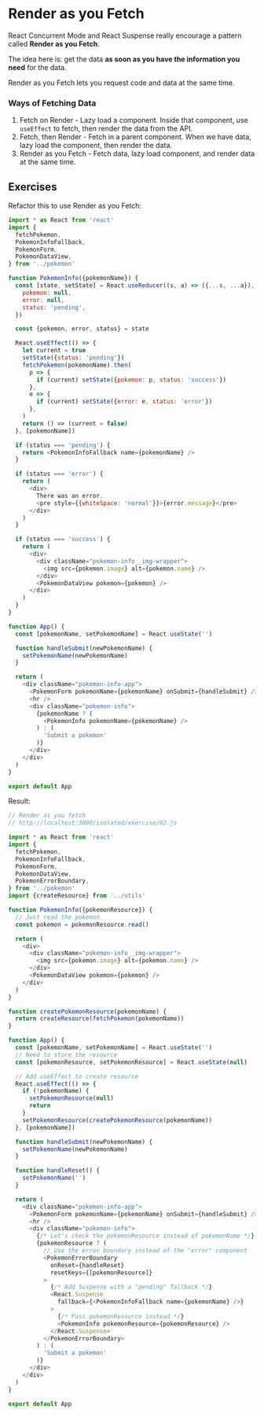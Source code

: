 # Render as you Fetch

React Concurrent Mode and React Suspense really encourage a pattern called **Render as you Fetch**.

The idea here is: get the data **as soon as you have the information you need** for the data.

Render as you Fetch lets you request code and data at the same time. 



### Ways of Fetching Data

1. Fetch on Render - Lazy load a component. Inside that component, use `useEffect` to fetch, then render the data from the API.
2. Fetch, then Render - Fetch in a parent component. When we have data, lazy load the component, then render the data.
3. Render as you Fetch - Fetch data, lazy load component, and render data at the same time.



## Exercises

Refactor this to use Render as you Fetch:

```javascript
import * as React from 'react'
import {
  fetchPokemon,
  PokemonInfoFallback,
  PokemonForm,
  PokemonDataView,
} from '../pokemon'

function PokemonInfo({pokemonName}) {
  const [state, setState] = React.useReducer((s, a) => ({...s, ...a}), {
    pokemon: null,
    error: null,
    status: 'pending',
  })

  const {pokemon, error, status} = state

  React.useEffect(() => {
    let current = true
    setState({status: 'pending'})
    fetchPokemon(pokemonName).then(
      p => {
        if (current) setState({pokemon: p, status: 'success'})
      },
      e => {
        if (current) setState({error: e, status: 'error'})
      },
    )
    return () => (current = false)
  }, [pokemonName])

  if (status === 'pending') {
    return <PokemonInfoFallback name={pokemonName} />
  }

  if (status === 'error') {
    return (
      <div>
        There was an error.
        <pre style={{whiteSpace: 'normal'}}>{error.message}</pre>
      </div>
    )
  }

  if (status === 'success') {
    return (
      <div>
        <div className="pokemon-info__img-wrapper">
          <img src={pokemon.image} alt={pokemon.name} />
        </div>
        <PokemonDataView pokemon={pokemon} />
      </div>
    )
  }
}

function App() {
  const [pokemonName, setPokemonName] = React.useState('')

  function handleSubmit(newPokemonName) {
    setPokemonName(newPokemonName)
  }

  return (
    <div className="pokemon-info-app">
      <PokemonForm pokemonName={pokemonName} onSubmit={handleSubmit} />
      <hr />
      <div className="pokemon-info">
        {pokemonName ? (
          <PokemonInfo pokemonName={pokemonName} />
        ) : (
          'Submit a pokemon'
        )}
      </div>
    </div>
  )
}

export default App

```



Result:

```javascript
// Render as you fetch
// http://localhost:3000/isolated/exercise/02.js

import * as React from 'react'
import {
  fetchPokemon,
  PokemonInfoFallback,
  PokemonForm,
  PokemonDataView,
  PokemonErrorBoundary,
} from '../pokemon'
import {createResource} from '../utils'

function PokemonInfo({pokemonResource}) {
  // Just read the pokemon
  const pokemon = pokemonResource.read()

  return (
    <div>
      <div className="pokemon-info__img-wrapper">
        <img src={pokemon.image} alt={pokemon.name} />
      </div>
      <PokemonDataView pokemon={pokemon} />
    </div>
  )
}

function createPokemonResource(pokemonName) {
  return createResource(fetchPokemon(pokemonName))
}

function App() {
  const [pokemonName, setPokemonName] = React.useState('')
  // Need to store the resource
  const [pokemonResource, setPokemonResource] = React.useState(null)

  // Add useEffect to create resource
  React.useEffect(() => {
    if (!pokemonName) {
      setPokemonResource(null)
      return
    }
    setPokemonResource(createPokemonResource(pokemonName))
  }, [pokemonName])

  function handleSubmit(newPokemonName) {
    setPokemonName(newPokemonName)
  }

  function handleReset() {
    setPokemonName('')
  }

  return (
    <div className="pokemon-info-app">
      <PokemonForm pokemonName={pokemonName} onSubmit={handleSubmit} />
      <hr />
      <div className="pokemon-info">
        {/* Let's check the pokemonResource instead of pokemonName */}
        {pokemonResource ? (
          // Use the error boundary instead of the "error" component
          <PokemonErrorBoundary
            onReset={handleReset}
            resetKeys={[pokemonResource]}
          >
            {/* Add Suspense with a "pending" fallback */}
            <React.Suspense
              fallback={<PokemonInfoFallback name={pokemonName} />}
            >
              {/* Pass pokemonResource instead */}
              <PokemonInfo pokemonResource={pokemonResource} />
            </React.Suspense>
          </PokemonErrorBoundary>
        ) : (
          'Submit a pokemon'
        )}
      </div>
    </div>
  )
}

export default App

```

